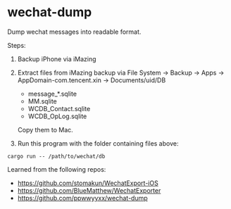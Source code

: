 # wechat-dump

Dump wechat messages into readable format.

Steps:

1. Backup iPhone via iMazing

2. Extract files from iMazing backup via File System -> Backup -> Apps -> AppDomain-com.tencent.xin -> Documents/uid/DB

    - message_*.sqlite
    - MM.sqlite
    - WCDB_Contact.sqlite
    - WCDB_OpLog.sqlite

    Copy them to Mac.

3. Run this program with the folder containing files above:

```shell
cargo run -- /path/to/wechat/db
```

Learned from the following repos:

- https://github.com/stomakun/WechatExport-iOS
- https://github.com/BlueMatthew/WechatExporter
- https://github.com/ppwwyyxx/wechat-dump
